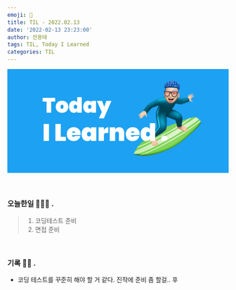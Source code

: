```yaml
---
emoji: 🌊
title: TIL - 2022.02.13
date: '2022-02-13 23:23:00'
author: 전용태
tags: TIL, Today I Learned
categories: TIL
---
```


![TIL.png](TIL.png)

<br />

### 오늘한일 👨🏻‍💻 .
> 1. 코딩테스트 준비
> 2. 면접 준비


<br />

### 기록 ✍🏻 .

- 코딩 테스트를 꾸준히 해야 할 거 같다. 진작에 준비 좀 할걸.. 후

<br />
<br />
